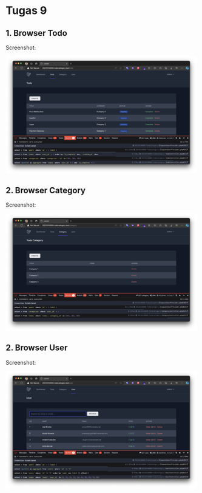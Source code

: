 # Tugas 9

## 1. Browser Todo

Screenshot:

<div align="center">
  <img src="screenshot/tugas9/Screenshot 2024-05-17 at 23.23.11.png" />
</div>

## 2. Browser Category

Screenshot:

<div align="center">
  <img src="screenshot/tugas9/Screenshot 2024-05-17 at 23.23.23.png" />
</div>

## 2. Browser User

Screenshot:

<div align="center">
  <img src="screenshot/tugas9/Screenshot 2024-05-17 at 23.23.52.png" />
</div>
